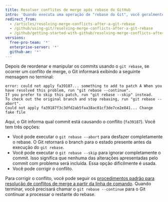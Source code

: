 ```yaml
---
title: Resolver conflitos de merge após rebase do GitHub
intro: 'Quando executa uma operação de "rebase do Git", você geralmente move commits. Por causa disso, podem ocorrer conflitos de merge. Isso significa que dois ou mais commits modificaram a mesma linha do mesmo arquivo, e o Git não sabe qual alteração aplicar.'
redirect_from:
  - /articles/resolving-merge-conflicts-after-a-git-rebase
  - /github/using-git/resolving-merge-conflicts-after-a-git-rebase
  - /github/getting-started-with-github/resolving-merge-conflicts-after-a-git-rebase
versions:
  free-pro-team: '*'
  enterprise-server: '*'
  github-ae: '*'
---
```


Depois de reordenar e manipular os commits usando o `git rebase`, se ocorrer um conflito de merge, o Git informará exibindo a seguinte mensagem no terminal:

```shell
error: could not apply fa39187... something to add to patch A When you have resolved this problem, run "git rebase --continue".
If you prefer to skip this patch, run "git rebase --skip" instead.
To check out the original branch and stop rebasing, run "git rebase --abort".
Could not apply fa39187f3c3dfd2ab5faa38ac01cf3de7ce2e841... Change fake file
```

Aqui, o Git informa qual commit está causando o conflito (`fa39187`). Você tem três opções:

* Você pode executar o `git rebase --abort` para desfazer completamente o rebase. O Git retornará o branch para o estado presente antes da execução do `git rebase`.
* Você pode executar o `git rebase --skip` para ignorar completamente o commit. Isso significa que nenhuma das alterações apresentadas pelo commit com problema será incluída. Essa opção dificilmente é usada.
* Você pode corrigir o conflito.

Para corrigir o conflito, você pode seguir os [procedimentos padrão para resolução de conflitos de merge a partir da linha de comando](/articles/resolving-a-merge-conflict-using-the-command-line). Quando terminar, você precisará chamar o `git rebase --continue` para o Git continuar a processar o restante do rebase.
